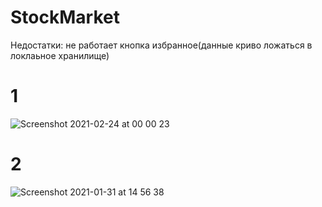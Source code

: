 # StockMarket
Недостатки: не работает кнопка избранное(данные криво ложаться в локлаьное хранилище)
# 1

![Screenshot 2021-02-24 at 00 00 23](https://user-images.githubusercontent.com/64494962/108907604-5962f800-7633-11eb-98cd-a31ce1317b61.png)



# 2

![Screenshot 2021-01-31 at 14 56 38](https://user-images.githubusercontent.com/64494962/107518615-44608080-6bc0-11eb-837b-9a2bcd91c8d2.png)
